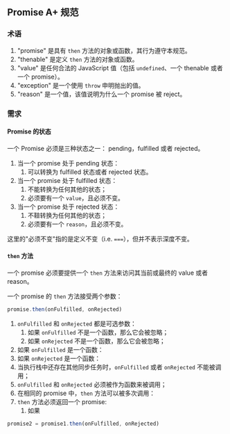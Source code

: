 ## Promise A+ 规范

### 术语

1. "promise" 是具有 `then` 方法的对象或函数，其行为遵守本规范。
2. "thenable" 是定义 `then` 方法的对象或函数。
3. "value" 是任何合法的 JavaScript 值（包括 `undefined`、一个 thenable 或者一个 promise）。
4. "exception" 是一个使用 `throw` 申明抛出的值。
5. "reason" 是一个值，该值说明为什么一个 promise 被 reject。

### 需求

#### Promise 的状态

一个 Promise 必须是三种状态之一： pending，fulfilled 或者 rejected。

1. 当一个 promise 处于 pending 状态：
    1. 可以转换为 fulfilled 状态或者 rejected 状态。
2. 当一个 promise 处于 fulfilled 状态：
    1. 不能转换为任何其他的状态；
    2. 必须要有一个 `value`，且必须不变。
3. 当一个 promise 处于 rejected 状态：
    1. 不鞥转换为任何其他的状态；
    2. 必须要有一个 `reason`，且必须不变。

这里的"必须不变"指的是定义不变（i.e. `===`），但并不表示深度不变。

#### `then` 方法

一个 promise 必须要提供一个 `then` 方法来访问其当前或最终的 value 或者 reason。

一个 promise 的 `then` 方法接受两个参数：

```javascript
promise.then(onFulfilled, onRejected)
```

1. `onFulfilled` 和 `onRejected` 都是可选参数：
    1. 如果 `onFulfilled` 不是一个函数，那么它会被忽略；
    2. 如果 `onRejected` 不是一个函数，那么它会被忽略；
2. 如果 `onFulfilled` 是一个函数：
3. 如果 `onRejected` 是一个函数：
4. 当执行栈中还存在其他同步任务时，`onFulfilled` 或者 `onRejected` 不能被调用；
5. `onFulfilled` 和 `onRejected` 必须被作为函数来被调用；
6. 在相同的 promise 中，`then` 方法可以被多次调用：
7. `then` 方法必须返回一个 promise:
    1. 如果
```javascript
promise2 = promise1.then(onFulfilled, onRejected)
```